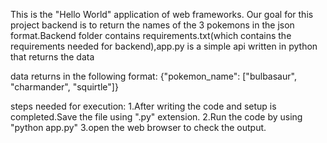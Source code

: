 This is the "Hello World" application of web frameworks.
Our goal for this project backend is to return the names
of the 3 pokemons in the json format.Backend folder 
contains requirements.txt(which contains the requirements 
needed for backend),app.py is a simple api written in python
that returns the data

data returns in the following format:
{"pokemon_name": ["bulbasaur", "charmander", "squirtle"]}

steps needed for execution:
1.After writing the code and setup is completed.Save the 
file using ".py" extension.
2.Run the code by using "python app.py"
3.open the web browser to check the output.
